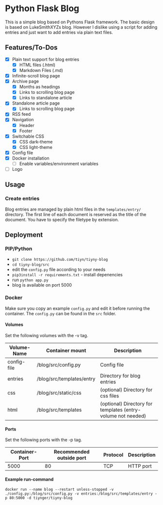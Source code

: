 # Python Flask Blog

This is a simple blog based on Pythons Flask framework.
The basic design is based on LukeSmithXYZs blog.
However I dislike using a script for adding entries and just want to add entries via plain text files.

## Features/To-Dos

- [x] Plain text support for blog entries
    - [x] HTML files (.html)
    - [x] Markdown Files (.md)
- [x] Infinite-scroll blog page
- [x] Archive page
    - [x] Months as headings
    - [x] Links to scrolling blog page
    - [x] Links to standalone article
- [x] Standalone article page
    - [x] Links to scrolling blog page
- [x] RSS feed
- [x] Navigation
    - [x] Header
    - [x] Footer
- [x] Switchable CSS
    - [x] CSS dark-theme
    - [x] CSS light-theme
- [x] Config file
- [x] Docker installation
    - [ ] Enable variables/environment variables
- [ ] Logo

## Usage

### Create entries

Blog entries are managed by plain html files in the `templates/entry/` directory.
The first line of each document is reserved as the title of the document.
You have to specify the filetype by extension.

## Deployment

### PIP/Python

- `git clone https://github.com/tiyn/tiyny-blog`
- `cd tiyny-blog/src`
- edit the `config.py` file according to your needs
- `pip3install -r requirements.txt` - install depenencies
- run `python app.py`
- blog is available on port 5000

### Docker

Make sure you copy an example `config.py` and edit it before running the container.
The `config.py` can be found in the `src` folder.

#### Volumes

Set the following volumes with the -v tag.

| Volume-Name | Container mount           | Description                                                  |
|-------------|---------------------------|--------------------------------------------------------------|
| config-file | /blog/src/config.py       | Config file                                                  |
| entries     | /blog/src/templates/entry | Directory for blog entries                                   |
| css         | /blog/src/static/css      | (optional) Directory for css files                           |
| html        | /blog/src/templates       | (optional) Directory for templates (entry-volume not needed) |

#### Ports

Set the following ports with the -p tag.

| Container-Port | Recommended outside port | Protocol | Description |
|----------------|--------------------------|----------|-------------|
| 5000           | 80                       | TCP      | HTTP port   |

#### Example run-command

`docker run --name blog --restart unless-stopped -v ./config.py:/blog/src/config.py -v entries:/blog/src/templates/entry -p 80:5000 -d tiynger/tiyny-blog`
